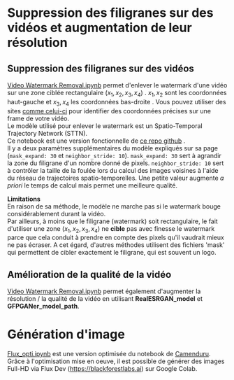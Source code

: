 # Suppression des filigranes sur des vidéos et augmentation de leur résolution

## Suppression des filigranes sur des vidéos
[Video Watermark Removal.ipynb](https://github.com/ZygoOoade/Graphisms/blob/master/Video_Watermark_Removal.ipynb) permet d'enlever le watermark d'une vidéo sur une zone ciblée rectangulaire $(x_1, x_2, x_3, x_4)$ . $x_1, x_2$ sont les coordonnées haut-gauche et $x_3, x_4$ les coordonnées bas-droite  .
Vous pouvez utiliser des sites [comme celui-ci](https://pixspy.com/) pour identifier des coordonnées précises sur une frame de votre vidéo.<br>
Le modèle utilisé pour enlever le watermark est un Spatio-Temporal Trajectory Network (STTN).<br>
Ce notebook est une version fonctionnelle de [ce repo github](https://github.com/chenwr727/KLing-Video-WatermarkRemover-Enhancer) .<br>
Il y a deux paramètres supplémentaires du modèle expliqués sur sa page (`mask_expand: 30` et `neighbor_stride: 10`). 
`mask_expand: 30` sert à agrandir la zone du filigrane d'un nombre donné de pixels.
`neighbor_stride: 10` sert à contrôler la taille de la foulée lors du calcul des images voisines à l'aide du réseau de trajectoires spatio-temporelles. Une petite valeur augmente *a priori* le temps de calcul mais permet une meilleure qualité.

**Limitations**<br>
En raison de sa méthode, le modèle ne marche pas si le watermark bouge considérablement durant la vidéo.<br>
Par ailleurs, à moins que le filigrane (watermark) soit rectangulaire, le fait d'utiliser une zone $(x_1, x_2, x_3, x_4)$ ne **cible** pas avec finesse le watermark parce que cela conduit à prendre en compte des pixels qu'il vaudrait mieux ne pas écraser.
A cet égard, d'autres méthodes utilisent des fichiers 'mask' qui permettent de cibler exactement le filigrane, qui est souvent un logo.

## Amélioration de la qualité de la vidéo
[Video Watermark Removal.ipynb](https://github.com/ZygoOoade/Graphisms/blob/master/Video_Watermark_Removal.ipynb) permet également d'augmenter la résolution / la qualité de la vidéo en utilisant **RealESRGAN_model** et **GFPGANer_model_path**.


# Génération d'image

[Flux_opti.ipynb](https://github.com/ZygoOoade/Graphisms/blob/master/flux_opti.ipynb) est une version optimisée du notebook de [Camenduru](https://github.com/camenduru/flux-jupyter).
Grâce à l'optimisation mise en oeuve, il est possible de générer des images Full-HD via Flux Dev (https://blackforestlabs.ai) sur Google Colab.
